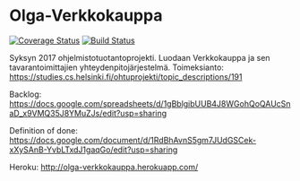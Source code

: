 # Olga-Verkkokauppa
[![Coverage Status](https://coveralls.io/repos/github/Team-Olga/Olga-Verkkokauppa/badge.svg?branch=master)](https://coveralls.io/github/Team-Olga/Olga-Verkkokauppa?branch=master)
[![Build Status](https://travis-ci.org/Team-Olga/Olga-Verkkokauppa.svg?branch=master)](https://travis-ci.org/Team-Olga/Olga-Verkkokauppa)

Syksyn 2017 ohjelmistotuotantoprojekti. Luodaan Verkkokauppa ja sen tavarantoimittajien yhteydenpitojärjestelmä.
Toimeksianto: https://studies.cs.helsinki.fi/ohtuprojekti/topic_descriptions/191

Backlog: https://docs.google.com/spreadsheets/d/1gBblgibUUB4J8WGohQoQAUcSnaD_x9VMQ35J8YMuZJs/edit?usp=sharing

Definition of done: https://docs.google.com/document/d/1RdBhAvnS5gm7JUdGSCek-xXySAnB-YvbLTxdJ1gaqGo/edit?usp=sharing

Heroku: http://olga-verkkokauppa.herokuapp.com/
